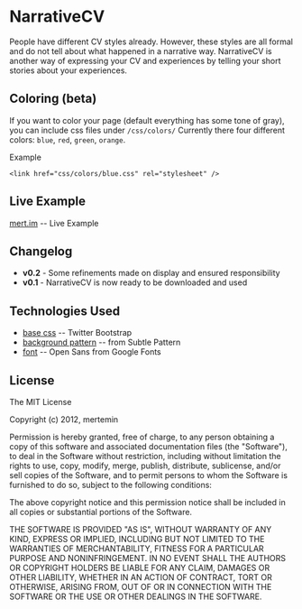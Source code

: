 # NarrativeCV
People have different CV styles already. However, these styles are all formal and do not tell about what happened in a narrative way. NarrativeCV is another way of expressing your CV and experiences by telling your short stories about your experiences.

## Coloring (beta)
If you want to color your page (default everything has some tone of gray), you can include css files under ```/css/colors/``` Currently there four different colors: ```blue```, ```red```, ```green```, ```orange```.

Example
```
<link href="css/colors/blue.css" rel="stylesheet" />
```

## Live Example
[mert.im](http//www.mert.im) -- Live Example

## Changelog
* **v0.2** - Some refinements made on display and ensured responsibility
* **v0.1** - NarrativeCV is now ready to be downloaded and used

## Technologies Used
* [base css](http://twitter.github.com/bootstrap/) -- Twitter Bootstrap
* [background pattern](http://subtlepatterns.com) -- from Subtle Pattern
* [font](http://www.google.com/webfonts/specimen/Open+Sans) -- Open Sans from Google Fonts

## License

The MIT License

Copyright (c) 2012, mertemin

Permission is hereby granted, free of charge, to any person obtaining a copy
of this software and associated documentation files (the "Software"), to deal
in the Software without restriction, including without limitation the rights
to use, copy, modify, merge, publish, distribute, sublicense, and/or sell
copies of the Software, and to permit persons to whom the Software is
furnished to do so, subject to the following conditions:

The above copyright notice and this permission notice shall be included in
all copies or substantial portions of the Software.

THE SOFTWARE IS PROVIDED "AS IS", WITHOUT WARRANTY OF ANY KIND, EXPRESS OR
IMPLIED, INCLUDING BUT NOT LIMITED TO THE WARRANTIES OF MERCHANTABILITY,
FITNESS FOR A PARTICULAR PURPOSE AND NONINFRINGEMENT. IN NO EVENT SHALL THE
AUTHORS OR COPYRIGHT HOLDERS BE LIABLE FOR ANY CLAIM, DAMAGES OR OTHER
LIABILITY, WHETHER IN AN ACTION OF CONTRACT, TORT OR OTHERWISE, ARISING FROM,
OUT OF OR IN CONNECTION WITH THE SOFTWARE OR THE USE OR OTHER DEALINGS IN
THE SOFTWARE.
